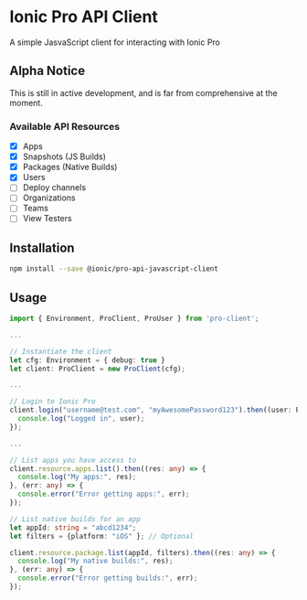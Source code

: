 # Ionic Pro API Client

A simple JasvaScript client for interacting with Ionic Pro

## Alpha Notice

This is still in active development, and is far from comprehensive at the moment.  

### Available API Resources

- [x] Apps
- [x] Snapshots (JS Builds)
- [x] Packages (Native Builds)
- [x] Users
- [ ] Deploy channels
- [ ] Organizations
- [ ] Teams
- [ ] View Testers

## Installation

```bash
npm install --save @ionic/pro-api-javascript-client
```

## Usage

```typescript
import { Environment, ProClient, ProUser } from 'pro-client';

...

// Instantiate the client
let cfg: Environment = { debug: true }
let client: ProClient = new ProClient(cfg);

...

// Login to Ionic Pro
client.login("username@test.com", "myAwesomePassword123").then((user: ProUser) => {
  console.log("Logged in", user);
});

...

// List apps you have access to
client.resource.apps.list().then((res: any) => {
  console.log("My apps:", res);
}, (err: any) => {
  console.error("Error getting apps:", err);
});

// List native builds for an app
let appId: string = "abcd1234";
let filters = {platform: "iOS" }; // Optional

client.resource.package.list(appId, filters).then((res: any) => {
  console.log("My native builds:", res);
}, (err: any) => {
  console.error("Error getting builds:", err);
});
```